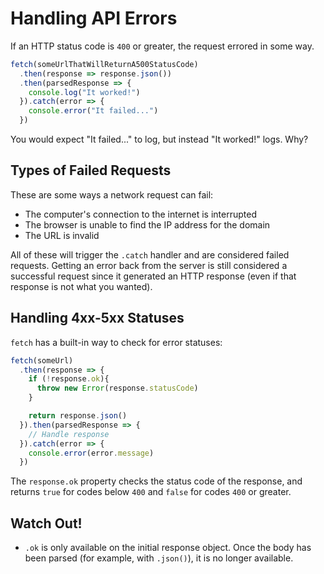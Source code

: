 # Handling API Errors

If an HTTP status code is `400` or greater, the request errored in some way.

```js
fetch(someUrlThatWillReturnA500StatusCode)
  .then(response => response.json())
  .then(parsedResponse => {
    console.log("It worked!")
  }).catch(error => {
    console.error("It failed...")
  })
```

You would expect "It failed..." to log, but instead "It worked!" logs. Why?

## Types of Failed Requests

These are some ways a network request can fail:

* The computer's connection to the internet is interrupted
* The browser is unable to find the IP address for the domain
* The URL is invalid

All of these will trigger the `.catch` handler and are considered failed requests. Getting an error back from the server is still considered a successful request since it generated an HTTP response (even if that response is not what you wanted).

## Handling 4xx-5xx Statuses

`fetch` has a built-in way to check for error statuses:

```js
fetch(someUrl)
  .then(response => {
    if (!response.ok){
      throw new Error(response.statusCode)
    }

    return response.json()
  }).then(parsedResponse => {
    // Handle response
  }).catch(error => {
    console.error(error.message)
  })
```

The `response.ok` property checks the status code of the response, and returns `true` for codes below `400` and `false` for codes `400` or greater.

## Watch Out!

* `.ok` is only available on the initial response object. Once the body has been parsed (for example, with `.json()`), it is no longer available.
